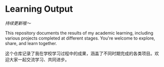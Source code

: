 # Learning Output

*持续更新哦～*

This repository documents the results of my academic learning, including various projects completed at different stages. You're welcome to explore, share, and learn together.

这个仓库记录了我在学校学习过程中的成果，涵盖了不同时期完成的各类项目。欢迎大家一起交流学习、共同进步。
